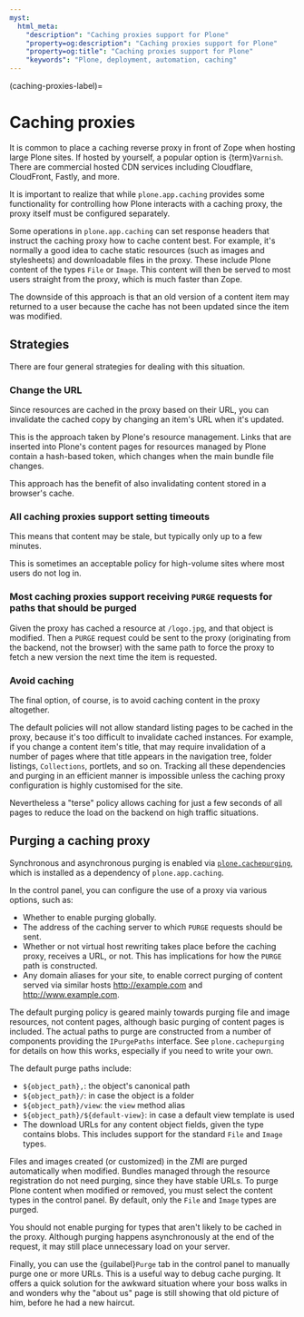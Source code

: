 ```yaml
---
myst:
  html_meta:
    "description": "Caching proxies support for Plone"
    "property=og:description": "Caching proxies support for Plone"
    "property=og:title": "Caching proxies support for Plone"
    "keywords": "Plone, deployment, automation, caching"
---
```


(caching-proxies-label)=

# Caching proxies

It is common to place a caching reverse proxy in front of Zope when hosting large Plone sites.
If hosted by yourself, a popular option is {term}`Varnish`.
There are commercial hosted CDN services including Cloudflare, CloudFront, Fastly, and more.

It is important to realize that while `plone.app.caching` provides some functionality for controlling how Plone interacts with a caching proxy, the proxy itself must be configured separately.

Some operations in `plone.app.caching` can set response headers that instruct the caching proxy how to cache content best.
For example, it's normally a good idea to cache static resources (such as images and stylesheets) and downloadable files in the proxy.
These include Plone content of the types `File` or `Image`.
This content will then be served to most users straight from the proxy, which is much faster than Zope.

The downside of this approach is that an old version of a content item may returned to a user because the cache has not been updated since the item was modified.

## Strategies

There are four general strategies for dealing with this situation.

### Change the URL

Since resources are cached in the proxy based on their URL, you can invalidate the cached copy by changing an item's URL when it's updated.

This is the approach taken by Plone's resource management.
Links that are inserted into Plone's content pages for resources managed by Plone contain a hash-based token, which changes when the main bundle file changes.

This approach has the benefit of also invalidating content stored in a browser's cache.

### All caching proxies support setting timeouts

This means that content may be stale, but typically only up to a few minutes.

This is sometimes an acceptable policy for high-volume sites where most users do not log in.

### Most caching proxies support receiving `PURGE` requests for paths that should be purged

Given the proxy has cached a resource at `/logo.jpg`, and that object is modified.
Then a `PURGE` request could be sent to the proxy (originating from the backend, not the browser) with the same path to force the proxy to fetch a new version the next time the item is requested.

### Avoid caching

The final option, of course, is to avoid caching content in the proxy altogether.

The default policies will not allow standard listing pages to be cached in the proxy, because it's too difficult to invalidate cached instances.
For example, if you change a content item's title, that may require invalidation of a number of pages where that title appears in the navigation tree, folder listings, `Collections`, portlets, and so on.
Tracking all these dependencies and purging in an efficient manner is impossible unless the caching proxy configuration is highly customised for the site.

Nevertheless a "terse" policy allows caching for just a few seconds of all pages to reduce the load on the backend on high traffic situations.


## Purging a caching proxy

Synchronous and asynchronous purging is enabled via [`plone.cachepurging`](https://pypi.org/project/plone.cachepurging), which is installed as a dependency of `plone.app.caching`.

In the control panel, you can configure the use of a proxy via various options, such as:

-   Whether to enable purging globally.
-   The address of the caching server to which `PURGE` requests should be sent.
-   Whether or not virtual host rewriting takes place before the caching proxy, receives a URL, or not.
    This has implications for how the `PURGE` path is constructed.
-   Any domain aliases for your site, to enable correct purging of content served via similar hosts http://example.com and http://www.example.com.

The default purging policy is geared mainly towards purging file and image resources, not content pages, although basic purging of content pages is included.
The actual paths to purge are constructed from a number of components providing the `IPurgePaths` interface.
See `plone.cachepurging` for details on how this works, especially if you need to write your own.

The default purge paths include:

-   `${object_path},`: the object's canonical path
-   `${object_path}/`: in case the object is a folder
-   `${object_path}/view`: the `view` method alias
-   `${object_path}/${default-view}`: in case a default view template is used
-   The download URLs for any content object fields, given the type contains blobs.
    This includes support for the standard `File` and  `Image` types.

Files and images created (or customized) in the ZMI are purged automatically when modified.
Bundles managed through the resource registration do not need purging, since they have stable URLs.
To purge Plone content when modified or removed, you must select the content types in the control panel.
By default, only the `File` and `Image` types are purged.

You should not enable purging for types that aren't likely to be cached in the proxy.
Although purging happens asynchronously at the end of the request, it may still place unnecessary load on your server.

Finally, you can use the {guilabel}`Purge` tab in the control panel to manually purge one or more URLs.
This is a useful way to debug cache purging.
It offers a quick solution for the awkward situation where your boss walks in and wonders why the "about us" page is still showing that old picture of him, before he had a new haircut.
